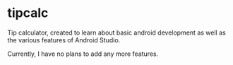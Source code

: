 # tipcalc
Tip calculator, created to learn about basic android development as well as the various features of Android Studio.

Currently, I have no plans to add any more features.
